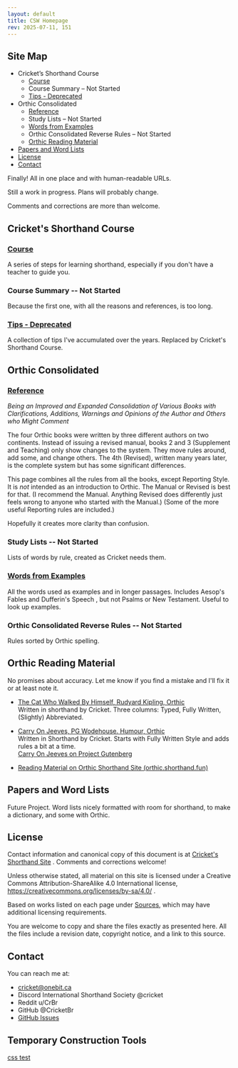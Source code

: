 ```yaml
---
layout: default
title: CSW Homepage
rev: 2025-07-11, 151
---
```



## Site Map

* Cricket’s Shorthand Course
  * [Course](cr-shorthand-course.md)
  * Course Summary – Not Started
  * [Tips - Deprecated](cr-shorthand-tips.md)
* Orthic Consolidated
  * [Reference](orth-cnsl-ref.md)
  * Study Lists – Not Started
  * [Words from Examples](orth-cnsl-words-examples.md)
  * Orthic Consolidated Reverse Rules – Not Started
  * [Orthic Reading Material](#reading)
* [Papers and Word Lists](#papers-lists)
* [License](#license)
* [Contact](#contact)


Finally! All in one place and with human-readable URLs.

Still a work in progress. Plans will probably change.

Comments and corrections are more than welcome.

## Cricket's Shorthand Course

### [Course](cr-shorthand-course.md)

A series of steps for learning shorthand, especially if you don't have a teacher to guide you.

### Course Summary -- Not Started

Because the first one, with all the reasons and references, is too long.

### [Tips - Deprecated](cr-shorthand-tips.md)

A collection of tips I've accumulated over the years. Replaced by Cricket's Shorthand Course.

## Orthic Consolidated

### [Reference](orth-cnsl-ref.md)

*Being an Improved and Expanded Consolidation of Various Books with Clarifications, Additions, Warnings and Opinions of the Author and Others who Might Comment*

The four Orthic books were written by three different authors on two continents. Instead of issuing a revised manual, books 2 and 3 (Supplement and Teaching) only show changes to the system. They move rules around, add some, and change others. The 4th (Revised), written many years later, is the complete system but has some significant differences.

This page combines all the rules from all the books, except Reporting Style. It is *not* intended as an introduction to Orthic. The Manual or Revised is best for that. (I recommend the Manual. Anything Revised does differently just feels wrong to anyone who started with the Manual.) (Some of the more useful Reporting rules are included.)

Hopefully it creates more clarity than confusion.

### Study Lists -- Not Started

Lists of words by rule, created as Cricket needs them.

### [Words from Examples](orth-cnsl-words-examples.md)

All the words used as examples and in longer passages. Includes Aesop's Fables and <!-- cspell:disable --> Dufferin's Speech <!-- cspell:enable -->, but not Psalms or New Testament. Useful to look up examples.

### Orthic Consolidated Reverse Rules -- Not Started

Rules sorted by Orthic spelling.

<a id="reading">

## Orthic Reading Material

No promises about accuracy. Let me know if you find a mistake and I'll fix it or at least note it.

* [The Cat Who Walked By Himself, Rudyard Kipling, Orthic](cat-main.md)\
Written in shorthand by Cricket. Three columns: Typed, Fully Written, (Slightly) Abbreviated.

* [Carry On Jeeves, PG Wodehouse. Humour, Orthic](carry-on-main.md)\
Written in Shorthand by Cricket. Starts with Fully Written Style and adds rules a bit at a time.\
[Carry On Jeeves on Project Gutenberg](https://www.gutenberg.org/cache/epub/65974/pg65974-images.html)

* [Reading Material on Orthic Shorthand Site (orthic.shorthand.fun)](https://orthic.shorthand.fun/reading) 


<a id="papers-lists">

## Papers and Word Lists

Future Project. Word lists nicely formatted with room for shorthand, to make a dictionary, and some with Orthic.

<a id="licence">

## License

Contact information and canonical copy of this document is at [Cricket's Shorthand Site](https://cricketbr.github.io/Crickets-Shorthand-Site/) . Comments and corrections welcome!

Unless otherwise stated, all material on this site is licensed under a Creative Commons Attribution-ShareAlike 4.0 International license, <https://creativecommons.org/licenses/by-sa/4.0/> .

Based on works listed on each page under [Sources](#sources), which may have additional licensing requirements.

You are welcome to copy and share the files exactly as presented here. All the files include a revision date, copyright notice, and a link to this source.


<a id="contact">

## Contact

You can reach me at:
* cricket@onebit.ca
* Discord International Shorthand Society @cricket
* Reddit u/CrBr
* GitHub @CricketBr
* [GitHub Issues](https://github.com/CricketBr/Crickets-Shorthand-Site/issues)

## Temporary Construction Tools
[css test](css-test.md)




